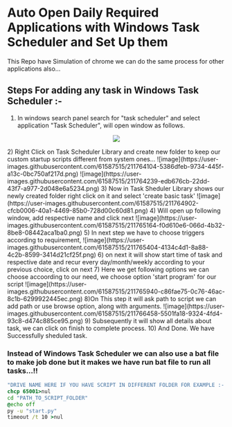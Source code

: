 # Auto Open Daily Required Applications with Windows Task Scheduler and Set Up them

This Repo have Simulation of chrome we can do the same process for other applications also...

## Steps For adding any task in Windows Task Scheduler :-

1) In windows search panel search for "task scheduler" and select application "Task Scheduler", will open window as follows.
<p align="center">
  <img src="https://user-images.githubusercontent.com/61587515/211763643-9c201136-171f-4aa7-9f92-77801f1de43e.png"/>
</p>
2) Right Click on Task Scheduler Library and create new folder to keep our custom startup scripts different from system ones...
![image](https://user-images.githubusercontent.com/61587515/211764104-5386dfeb-9734-445f-a13c-0bc750af217d.png)
![image](https://user-images.githubusercontent.com/61587515/211764239-edb676cb-22dd-43f7-a977-2d048e6a5234.png)
3) Now in Task Sheduler Library shows our newly created folder right click on it and select 'create basic task'
![image](https://user-images.githubusercontent.com/61587515/211764902-cfcb0006-40a1-4469-85b0-728d00c60d81.png)
4) Will open  up  following  window,  add respective name and click next
![image](https://user-images.githubusercontent.com/61587515/211765164-f0d610e6-066d-4b32-8be8-08442aca1ba0.png)
5) In next step we have to choose triggers according  to requirement,
![image](https://user-images.githubusercontent.com/61587515/211765404-4134c4d1-8a88-4c2b-8599-3414d21cf25f.png)
6) on next it will show start time of task and respective date and recur every day/month/weekly according to your previous choice, click on next
7) Here we get following options we can choose accoording to our need, we choose option 'start program' for our script
![image](https://user-images.githubusercontent.com/61587515/211765940-c86fae75-0c76-46ac-8c1b-6299922445ec.png)
8)On This step it will ask path to script we can add path or use browse option, along with arguments.
![image](https://user-images.githubusercontent.com/61587515/211766458-5501fa18-9324-4fd4-93c8-d474c885ce95.png)
9) Subsequently it will show all details about task, we can click on finish to complete process.
10) And Done. We have Successfully sheduled task.



### Instead of Windows Task Scheduler we can also use a bat file to make job done but it makes we have run bat file to run all tasks...!!

```bat
"DRIVE NAME HERE IF YOU HAVE SCRIPT IN DIFFERENT FOLDER FOR EXAMPLE :- 'G:'"
chcp 65001>nul
cd "PATH_TO_SCRIPT_FOLDER"
@echo off
py -u "start.py"
timeout /t 10 >nul
```
